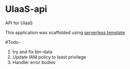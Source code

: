 # UIaaS-api
API for UIaaS


This application was scaffolded using [serverless template](https://serverless.com/framework/docs/providers/aws/examples/hello-world/go/#hello-world-go-example)


#Todo-
1. try and fix bin-data
2. Update IAM policy to least privilege 
3. Handler error bodies